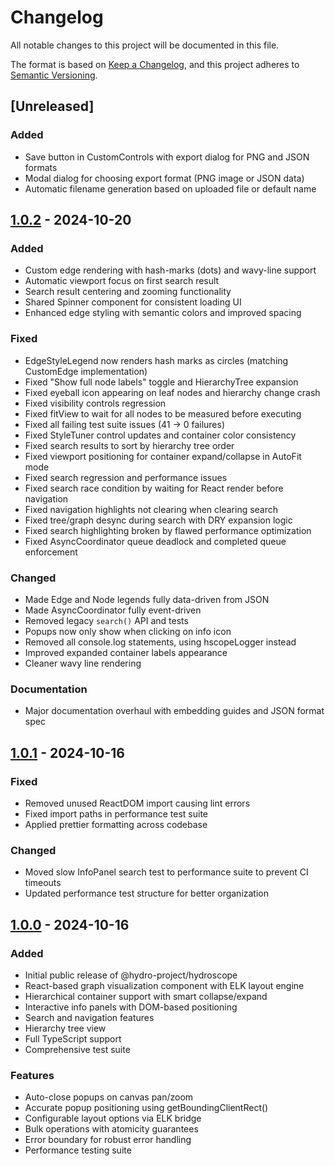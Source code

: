 # Changelog

All notable changes to this project will be documented in this file.

The format is based on [Keep a Changelog](https://keepachangelog.com/en/1.0.0/),
and this project adheres to [Semantic Versioning](https://semver.org/spec/v2.0.0.html).

## [Unreleased]

### Added

- Save button in CustomControls with export dialog for PNG and JSON formats
- Modal dialog for choosing export format (PNG image or JSON data)
- Automatic filename generation based on uploaded file or default name

## [1.0.2] - 2024-10-20

### Added

- Custom edge rendering with hash-marks (dots) and wavy-line support
- Automatic viewport focus on first search result
- Search result centering and zooming functionality
- Shared Spinner component for consistent loading UI
- Enhanced edge styling with semantic colors and improved spacing

### Fixed

- EdgeStyleLegend now renders hash marks as circles (matching CustomEdge implementation)
- Fixed "Show full node labels" toggle and HierarchyTree expansion
- Fixed eyeball icon appearing on leaf nodes and hierarchy change crash
- Fixed visibility controls regression
- Fixed fitView to wait for all nodes to be measured before executing
- Fixed all failing test suite issues (41 → 0 failures)
- Fixed StyleTuner control updates and container color consistency
- Fixed search results to sort by hierarchy tree order
- Fixed viewport positioning for container expand/collapse in AutoFit mode
- Fixed search regression and performance issues
- Fixed search race condition by waiting for React render before navigation
- Fixed navigation highlights not clearing when clearing search
- Fixed tree/graph desync during search with DRY expansion logic
- Fixed search highlighting broken by flawed performance optimization
- Fixed AsyncCoordinator queue deadlock and completed queue enforcement

### Changed

- Made Edge and Node legends fully data-driven from JSON
- Made AsyncCoordinator fully event-driven
- Removed legacy `search()` API and tests
- Popups now only show when clicking on info icon
- Removed all console.log statements, using hscopeLogger instead
- Improved expanded container labels appearance
- Cleaner wavy line rendering

### Documentation

- Major documentation overhaul with embedding guides and JSON format spec

## [1.0.1] - 2024-10-16

### Fixed

- Removed unused ReactDOM import causing lint errors
- Fixed import paths in performance test suite
- Applied prettier formatting across codebase

### Changed

- Moved slow InfoPanel search test to performance suite to prevent CI timeouts
- Updated performance test structure for better organization

## [1.0.0] - 2024-10-16

### Added

- Initial public release of @hydro-project/hydroscope
- React-based graph visualization component with ELK layout engine
- Hierarchical container support with smart collapse/expand
- Interactive info panels with DOM-based positioning
- Search and navigation features
- Hierarchy tree view
- Full TypeScript support
- Comprehensive test suite

### Features

- Auto-close popups on canvas pan/zoom
- Accurate popup positioning using getBoundingClientRect()
- Configurable layout options via ELK bridge
- Bulk operations with atomicity guarantees
- Error boundary for robust error handling
- Performance testing suite

[1.0.2]: https://github.com/hydro-project/hydroscope/compare/v1.0.1...v1.0.2
[1.0.1]: https://github.com/hydro-project/hydroscope/compare/v1.0.0...v1.0.1
[1.0.0]: https://github.com/hydro-project/hydroscope/releases/tag/v1.0.0

